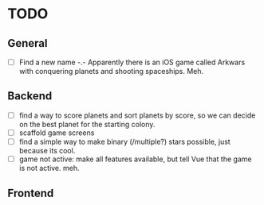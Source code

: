 # TODO

## General

- [ ] Find a new name -.- Apparently there is an iOS game called Arkwars with conquering planets and shooting spaceships. Meh.

## Backend
- [ ] find a way to score planets and sort planets by score, so we can decide on the best planet for the starting colony.
- [ ] scaffold game screens
- [ ] find a simple way to make binary (/multiple?) stars possible, just because its cool.
- [ ] game not active: make all features available, but tell Vue that the game is not active. meh.

## Frontend


